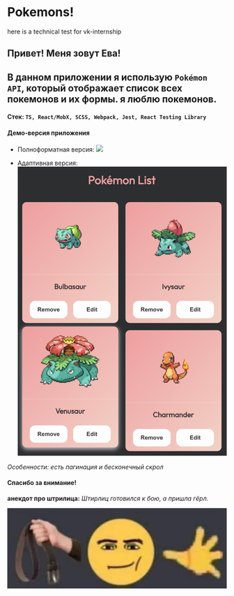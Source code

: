 # Pokemons!
here is a technical test for vk-internship

## Привет! Меня зовут Ева!
## В данном приложении я использую `Pokémon API`, который отображает список всех покемонов и их формы. я люблю покемонов.

#### Стек: `TS, React/MobX, SCSS, Webpack, Jest, React Testing Library`

#### Демо-версия приложения

- Полноформатная версия: 
![](<tech-test-1/demo/Screenshot 2025-01-19 at 5.00.29 PM.png>)

- Адаптивная версия:
![Alt text](<tech-test-1/demo/Screenshot 2025-01-19 at 5.03.54 PM.png>)

*Особенности: есть пагинация и бесконечный скрол*

#### Спасибо за внимание!

**анекдот про штрилица:**
*Штирлиц готовился к бою, а пришла гёрл.*

![Alt text](tech-test-1/demo/photo_2025-01-19_17-20-42.jpg)

